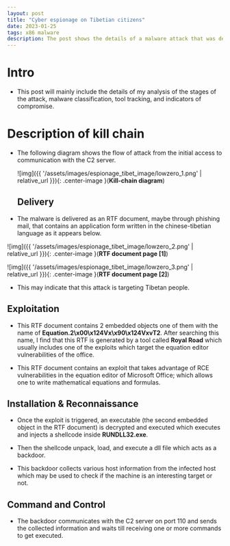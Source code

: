 ```yaml
---
layout: post
title: "Cyber espionage on Tibetian citizens"
date: 2023-01-25
tags: x86 malware 
description: The post shows the details of a malware attack that was developed by a Chinese state-sponsored group to spy on Tibetian citizens. 
---
```


# Intro

- This post will mainly include the details of my analysis of the stages of the attack, malware classification, tool tracking, and indicators of compromise.  

# Description of kill chain

- The following diagram shows the flow of attack from the initial access to communication with the C2 server.
  
  ![img]({{ '/assets/images/espionage_tibet_image/lowzero_1.png' | relative_url }}){: .center-image }(**Kill-chain diagram**)
  
  ## Delivery
 - The malware is delivered as an RTF document, maybe through phishing mail, that contains an application form written in the chinese-tibetian language as it appears below.
  
  ![img]({{ '/assets/images/espionage_tibet_image/lowzero_2.png' | relative_url }}){: .center-image }(**RTF document page [1]**)
 
  ![img]({{ '/assets/images/espionage_tibet_image/lowzero_3.png' | relative_url }}){: .center-image }(**RTF document page [2]**)

 - This may indicate that this attack is targeting Tibetan people.

  ## Exploitation
  
  - This RTF document contains 2 embedded objects one of them with the name of **Equation.2\x00\x124Vx\x90\x124VxvT2**. After searching this name, I find that this RTF is generated by a tool called **Royal Road** which usually includes one of the exploits which target the equation editor vulnerabilities of the office.
  
  - This RTF document contains an exploit that takes advantage of  RCE vulnerabilities in the equation editor of Microsoft Office; which allows one to write mathematical equations and formulas.
  
  
  
  ## Installation & Reconnaissance
  
  - Once the exploit is triggered, an executable (the second embedded object in the RTF document) is decrypted and executed which executes and injects a shellcode inside **RUNDLL32.exe**.
 
 - Then the shellcode unpack, load, and execute a dll file which acts as a backdoor.

 - This backdoor collects various host information from the infected host which may be used to check if the machine is an interesting target or not.
  
  
  ## Command and Control
 
 - The backdoor communicates with the C2 server on port 110 and sends the collected information and waits till receiving one or more commands to get executed.

